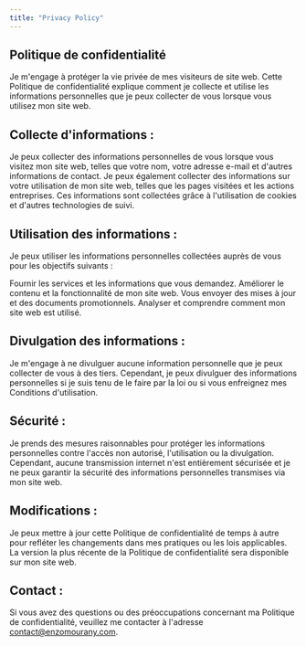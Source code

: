 ```yaml
---
title: "Privacy Policy"
---
```


## Politique de confidentialité
Je m'engage à protéger la vie privée de mes visiteurs de site web. Cette Politique de confidentialité explique comment je collecte et utilise les informations personnelles que je peux collecter de vous lorsque vous utilisez mon site web.

## Collecte d'informations :
Je peux collecter des informations personnelles de vous lorsque vous visitez mon site web, telles que votre nom, votre adresse e-mail et d'autres informations de contact. Je peux également collecter des informations sur votre utilisation de mon site web, telles que les pages visitées et les actions entreprises. Ces informations sont collectées grâce à l'utilisation de cookies et d'autres technologies de suivi.

## Utilisation des informations :
Je peux utiliser les informations personnelles collectées auprès de vous pour les objectifs suivants :

Fournir les services et les informations que vous demandez.
Améliorer le contenu et la fonctionnalité de mon site web.
Vous envoyer des mises à jour et des documents promotionnels.
Analyser et comprendre comment mon site web est utilisé.


## Divulgation des informations :
Je m'engage à ne divulguer aucune information personnelle que je peux collecter de vous à des tiers. Cependant, je peux divulguer des informations personnelles si je suis tenu de le faire par la loi ou si vous enfreignez mes Conditions d'utilisation.

## Sécurité :
Je prends des mesures raisonnables pour protéger les informations personnelles contre l'accès non autorisé, l'utilisation ou la divulgation. Cependant, aucune transmission internet n'est entièrement sécurisée et je ne peux garantir la sécurité des informations personnelles transmises via mon site web.

## Modifications :
Je peux mettre à jour cette Politique de confidentialité de temps à autre pour refléter les changements dans mes pratiques ou les lois applicables. La version la plus récente de la Politique de confidentialité sera disponible sur mon site web.

## Contact :
Si vous avez des questions ou des préoccupations concernant ma Politique de confidentialité, veuillez me contacter à l'adresse contact@enzomourany.com.